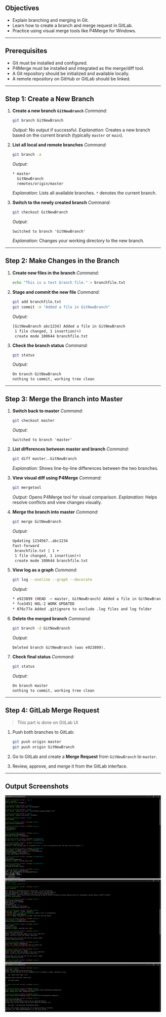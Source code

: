 
## Objectives

* Explain branching and merging in Git.
* Learn how to create a branch and merge request in GitLab.
* Practice using visual merge tools like P4Merge for Windows.

---

## Prerequisites

* Git must be installed and configured.
* P4Merge must be installed and integrated as the merge/diff tool.
* A Git repository should be initialized and available locally.
* A remote repository on GitHub or GitLab should be linked.

---

## Step 1: Create a New Branch

1. **Create a new branch `GitNewBranch`**
   *Command:*  
   ```bash
   git branch GitNewBranch
   ```
   *Output:* No output if successful.
   *Explanation:* Creates a new branch based on the current branch (typically `master` or `main`).

2. **List all local and remote branches**
   *Command:*  
   ```bash
   git branch -a
   ```
   *Output:*  
   ```
   * master
     GitNewBranch
     remotes/origin/master
   ```
   *Explanation:* Lists all available branches. `*` denotes the current branch.

3. **Switch to the newly created branch**
   *Command:*  
   ```bash
   git checkout GitNewBranch
   ```
   *Output:*  
   ```
   Switched to branch 'GitNewBranch'
   ```
   *Explanation:* Changes your working directory to the new branch.

---

## Step 2: Make Changes in the Branch

1. **Create new files in the branch**
   *Command:*  
   ```bash
   echo "This is a test branch file." > branchfile.txt
   ```

2. **Stage and commit the new file**
   *Command:*  
   ```bash
   git add branchfile.txt
   git commit -m "Added a file in GitNewBranch"
   ```
   *Output:*  
   ```
   [GitNewBranch abc1234] Added a file in GitNewBranch
    1 file changed, 1 insertion(+)
    create mode 100644 branchfile.txt
   ```

3. **Check the branch status**
   *Command:*  
   ```bash
   git status
   ```
   *Output:*  
   ```
   On branch GitNewBranch
   nothing to commit, working tree clean
   ```

---

## Step 3: Merge the Branch into Master

1. **Switch back to master**
   *Command:*  
   ```bash
   git checkout master
   ```
   *Output:*  
   ```
   Switched to branch 'master'
   ```

2. **List differences between master and branch**
   *Command:*  
   ```bash
   git diff master..GitNewBranch
   ```
   *Explanation:* Shows line-by-line differences between the two branches.

3. **View visual diff using P4Merge**
   *Command:*  
   ```bash
   git mergetool
   ```
   *Output:* Opens P4Merge tool for visual comparison.
   *Explanation:* Helps resolve conflicts and view changes visually.

4. **Merge the branch into master**
   *Command:*  
   ```bash
   git merge GitNewBranch
   ```
   *Output:*  
   ```
   Updating 1234567..abc1234
   Fast-forward
    branchfile.txt | 1 +
    1 file changed, 1 insertion(+)
    create mode 100644 branchfile.txt
   ```

5. **View log as a graph**
   *Command:*  
   ```bash
   git log --oneline --graph --decorate
   ```
   *Output:* 
   ```bash
   * e923899 (HEAD -> master, GitNewBranch) Added a file in GitNewBranch
   * fce3451 HOL-2 WORK UPDATED
   * 076c77a Added .gitignore to exclude .log files and log folder
   ```

6. **Delete the merged branch**
   *Command:*  
   ```bash
   git branch -d GitNewBranch
   ```
   *Output:*  
   ```
   Deleted branch GitNewBranch (was e923899).
   ```

7. **Check final status**
   *Command:*  
   ```bash
   git status
   ```
   *Output:*  
   ```
   On branch master
   nothing to commit, working tree clean
   ```

---

## Step 4: GitLab Merge Request

> This part is done on GitLab UI

1. Push both branches to GitLab:
   ```bash
   git push origin master
   git push origin GitNewBranch
   ```

2. Go to GitLab and create a **Merge Request** from `GitNewBranch` to `master`.

3. Review, approve, and merge it from the GitLab interface.

---

## Output Screenshots

![output screenshot](O1.png)
![output screenshot](O2.png)
![output screenshot](O3.png)